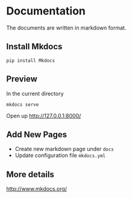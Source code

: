 # Documentation

The documents are written in markdown format. 


## Install Mkdocs

```
pip install Mkdocs
```

## Preview

In the current directory
```
mkdocs serve
```

Open up <http://127.0.0.1:8000/>

## Add New Pages

* Create new markdown page under `docs`
* Update configuration file `mkdocs.yml`


## More details

<http://www.mkdocs.org/>
